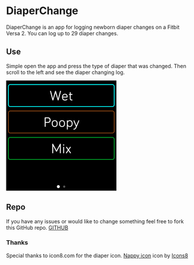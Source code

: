 # DiaperChange

DiaperChange is an app for logging newborn diaper changes on a Fitbit Versa 2. You can log up to 29 diaper changes.

## Use

Simple open the app and press the type of diaper that was changed. Then scroll to the left and see the diaper changing log. 

![Img1](screenshots/Start_screen.png)

## Repo
If you have any issues or would like to change something feel free to fork this GitHub repo.
[GITHUB]()


### Thanks
Special thanks to icon8.com for the diaper icon.
<a target="_blank" href="https://icons8.com/icons/set/nappy">Nappy icon</a> icon by <a target="_blank" href="https://icons8.com">Icons8</a>

